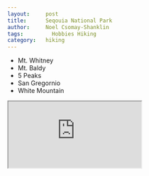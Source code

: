 ```yaml
---
layout:     post
title:      Seqouia National Park
author:     Noel Csomay-Shanklin
tags: 		  Hobbies Hiking
category:   hiking
---
```

<!-- Start Writing Below in Markdown -->

* Mt. Whitney
* Mt. Baldy
* 5 Peaks
* San Gregornio
* White Mountain

<iframe src="https://docs.google.com/spreadsheets/d/e/2PACX-1vTpsPNjSD1_49bEdKr5OPBYyZ8LhLxMhSiibXPB112HV0G4H-wu5_1HxCg_z5AirJyb_NWvD8bmhu9f/pubhtml?widget=true&amp;headers=false"></iframe>

